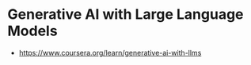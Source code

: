 # Generative AI with Large Language Models

* <https://www.coursera.org/learn/generative-ai-with-llms>
